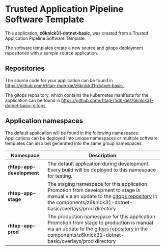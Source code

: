 # Trusted Application Pipeline Software Template

This application, **z6knlck31-dotnet-basic**, was created from a Trusted Application Pipeline Software Template.

The software templates create a new source and gitops deployment repositories with a sample source application. 

## Repositories

The source code for your application can be found in [https://github.com/rhtap-rhdh-qe/z6knlck31-dotnet-basic ](https://github.com/rhtap-rhdh-qe/z6knlck31-dotnet-basic ).
 
The gitops repository, which contains the kubernetes manifests for the application can be found in 
[https://github.com/rhtap-rhdh-qe/z6knlck31-dotnet-basic-gitops ](https://github.com/rhtap-rhdh-qe/z6knlck31-dotnet-basic-gitops ) 

## Application namespaces 

The default application will be found in the following namespaces. Applications can be deployed into unique namespaces or multiple software templates can also bet generated into the same group namespaces.  

|  Namespace   |  Description   |  
| -------- | -------- |   
| **rhtap-app-development** | The default application during development. Every build will be deployed to this namespace for testing. | 
| **rhtap-app-stage** | The staging namespace for this application. Promotion from development to stage is manual via an update to the [gitops repository](https://github.com/rhtap-rhdh-qe/z6knlck31-dotnet-basic-gitops ) in the components/z6knlck31-dotnet-basic/overlays/prod directory |  
| **rhtap-app-prod** | The production namespace for this application. Promotion from stage to production is manual via an update to the [gitops repository](https://github.com/rhtap-rhdh-qe/z6knlck31-dotnet-basic-gitops ) in the components/z6knlck31-dotnet-basic/overlays/prod directory | 